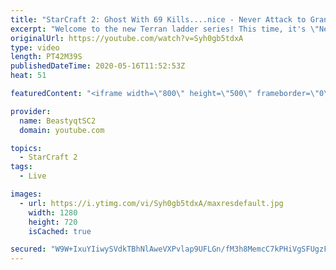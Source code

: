 ```yaml
---
title: "StarCraft 2: Ghost With 69 Kills....nice - Never Attack to Grandmaster"
excerpt: "Welcome to the new Terran ladder series! This time, it's \"Never Attack to Grandmaster!\" In this challenge, I play as Terran on the EU ladder, and in every game I'm not allowed to attack with any units except for using Ghosts. I'm allowed to make any army units for defending, as long as I don't attack"
originalUrl: https://youtube.com/watch?v=Syh0gb5tdxA
type: video
length: PT42M39S
publishedDateTime: 2020-05-16T11:52:53Z
heat: 51

featuredContent: "<iframe width=\"800\" height=\"500\" frameborder=\"0\" src=\"https://www.youtube.com/embed/Syh0gb5tdxA\" allow=\"accelerometer; autoplay; encrypted-media; gyroscope; picture-in-picture\" allowfullscreen></iframe>"

provider:
  name: BeastyqtSC2
  domain: youtube.com

topics:
  - StarCraft 2
tags:
  - Live

images:
  - url: https://i.ytimg.com/vi/Syh0gb5tdxA/maxresdefault.jpg
    width: 1280
    height: 720
    isCached: true

secured: "W9W+IxuYIiwySVdkTBhNlAweVXPvlap9UFLGn/fM3h8MemcC7kPHiVgSFUgzFi1S8rws6Zzc3YSDJKus/IOfaJIg8IaYqyAfe+zU04VKf7AsXFMh5cvGTAAq3WEJxntncLQxZRcv2OfIn73OJchZu+OecgLYotvTzlqM7V1rpsGEPpP6Fwetc0ReE0+TLcYp8Xpq55SFd6Nwe6M8aTxvB0XSp5okLKibGCoVaEGci6ZQQT9aUPPCgVfcjs+Qn1o9CCnsnT7SfK8lEow0l0/B02iwFQr6Ew4NhYd5kNKpCCa/vCR/NVquaOuPgtgabL6d1M+KyRThVONXKx/V1PiDY0MFWO05nXN7v96zYdKJ2pR0pUMvz0gat4W26GNjX0P68hZ0YBontUxrdSo79s2iL8PpLEgn7943u1KIe+Qm4Zs=;Ci0wJTYaIkchYDYd/Xi3uQ=="
---
```


